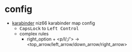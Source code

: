# config

- [karabinder](/keyboard/karabinder.json) niz66 karabinder map config
  - <kbd>CapsLock</kbd> to <kbd>Left Control</kbd>
  - complex rules
    - right_option + <p/l/;/'> -> <top_arrow/left_arrow/down_arrow/right_arrow>